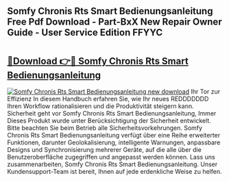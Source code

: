 ## Somfy Chronis Rts Smart Bedienungsanleitung Free Pdf Download - Part-BxX New Repair Owner Guide - User Service Edition FFYYC

# <h2><a href="http://df5ark.blite.top/?on=Somfy+Chronis+Rts+Smart+Bedienungsanleitung">🔗Download 👉🔴 Somfy Chronis Rts Smart Bedienungsanleitung</a></h2>

[![Somfy Chronis Rts Smart Bedienungsanleitung new download](https://i.imgur.com/lujVjoI.png)](http://df5ark.blite.top/?on=Somfy+Chronis+Rts+Smart+Bedienungsanleitung)
Ihr Tor zur Effizienz In diesem Handbuch erfahren Sie, wie Ihr neues REDDDDDDD Ihren Workflow rationalisieren und die Produktivität steigern kann. Sicherheit geht vor Somfy Chronis Rts Smart Bedienungsanleitung, Immer Dieses Produkt wurde unter Berücksichtigung der Sicherheit entwickelt. Bitte beachten Sie beim Betrieb alle Sicherheitsvorkehrungen. Somfy Chronis Rts Smart Bedienungsanleitung verfügt über eine Reihe erweiterter Funktionen, darunter Geolokalisierung, intelligente Warnungen, anpassbare Designs und Synchronisierung mehrerer Geräte, auf die alle über die Benutzeroberfläche zugegriffen und angepasst werden können. Lass uns zusammenarbeiten, Somfy Chronis Rts Smart Bedienungsanleitung. Unser Kundensupport-Team ist bereit, Ihnen auf jede erdenkliche Weise zu helfen.
